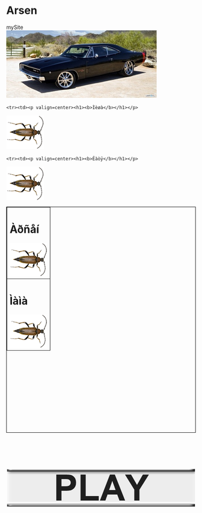 # Arsen
mySite<br>
<img src="dodge.jpg">

<table  class="cl" height="600" width="1150" border="1" bordercolor="black"><tr><td><p valign=center><h1><b>Àðñåí</b></h1></p>
<img  src="sticto.png" id="1" style=" margin-left: 0%" >
</td></tr>
	
	
<tr><td><p valign=center ><h1><b>Ìàìà</b></h1></p>
<img src="sticto.png" id="2" style=" margin-left: 0%" >
</td></tr>
	
	<tr><td><p valign=center><h1><b>Ìèøà</b></h1></p>
<img src="sticto.png" id="3" style=" margin-left: 0%" >
</td></tr>
	
	<tr><td><p valign=center><h1><b>Êàòÿ</b></h1></p>
<img src="sticto.png" id="4" style=" margin-left: 0%" >
</td></tr>
	
</table>


<center><font color="red" size="+6"><b><div style="position: absolute; left:30%;  top:200;"  id='p'></div></b></font></center>

<br><br><br><br>
<a href='index.htm'><center><img src="p_menubutton1.gif"></center></a>


<script>
/*	const tabl= document.getElementsByClassName('cl').width='500';*/
	
	
	const cre= document.querySelector('#p');
/*	const tablColor= document.querySelector('#tab');
*/	
	
	
let d=0;	
	const img= document.getElementById('1');
	 let k=0;
const interval= setInterval( function(){
	 k=k+Math.random();
   /*img.src="Harley-Davidson.jpg";*/
	const ran= img.style['margin-left']=50*k;
	
	if(d==1) {	return clearInterval(interval);}
	else {
   if (ran > 1000 ) { clearInterval(interval); d=1; cre.style['top']=50; return cre.innerHTML="ÀÐÑÅÍ <font color=black>  âûèãðàë! </font>"; }}

		
},200);
	
	
	
	
	
	
		const img1= document.getElementById('2');
	 let l=0;
const interval1= setInterval( function(){
	 l=l+Math.random();
   /*img.src="Harley-Davidson.jpg";*/
   const ran1= img1.style['margin-left']=50*l;
	
	if(d==1) {	return clearInterval(interval1);} else {
	
   if (ran1 >1000) { clearInterval(interval1); d=1;  cre.style['top']=200; return cre.innerHTML="ÌÀÌÀ <font color=black>  âûèãðàëà! </font>";}}
	
		
},200);
	
	
	
	
	
	
	
	
	
		const img2= document.getElementById('3');
	 let p=0;
const interval2= setInterval( function(){
	 p=p+Math.random();
   /*img.src="Harley-Davidson.jpg";*/
   const ran2= img2.style['margin-left']=50*p;
	
	if(d==1) {	return clearInterval(interval2);} else {
   if (ran2 > 1000 ) { clearInterval(interval2); d=1; cre.style['top']=350;  return cre.innerHTML="ÌÈØÀ <font color=black>  âûèãðàë! </font>";}}
	
		
},200);
	
	
	
	
	
	
		const img3= document.getElementById('4');
	 let o=0;
const interval3= setInterval( function(){
	 o=o+Math.random();
   /*img.src="Harley-Davidson.jpg";*/
   const ran3= img3.style['margin-left']=50*o;
	
	if(d==1) {	return clearInterval(interval3);} else {
   if (ran3 > 1000 ) { clearInterval(interval3); d=1; cre.style['top']=500;  return cre.innerHTML="ÊÀÒß <font color=black>  âûèãðàëà! </font>";}}
	
		
},200);
	
	
	
</script>

